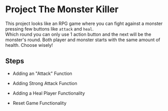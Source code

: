 # Project The Monster Killer

This project looks like an RPG game where you can fight against a monster pressing few buttons like `attack` and `heal`. <br>
 Which round you can only use 1 action button and the next will be the monster's round. Both player and monster starts with the same amount of health. Choose wisely!

## Steps

* Adding an "Attack" Function

* Adding Strong Attack Function

* Adding a Heal Player Functionality

* Reset Game Functionality